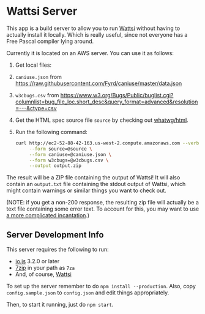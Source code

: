 # Wattsi Server

This app is a build server to allow you to run [Wattsi](https://github.com/whatwg/wattsi) without having to actually install it locally. Which is really useful, since not everyone has a Free Pascal compiler lying around.

Currently it is located on an AWS server. You can use it as follows:

1. Get local files:
  1. `caniuse.json` from https://raw.githubusercontent.com/Fyrd/caniuse/master/data.json
  1. `w3cbugs.csv` from https://www.w3.org/Bugs/Public/buglist.cgi?columnlist=bug_file_loc,short_desc&query_format=advanced&resolution=---&ctype=csv
1. Get the HTML spec source file `source` by checking out [whatwg/html](https://github.com/whatwg/html).
1. Run the following command:

   ```sh
   curl http://ec2-52-88-42-163.us-west-2.compute.amazonaws.com --verbose \
        --form source=@source \
        --form caniuse=@caniuse.json \
        --form w3cbugs=@w3cbugs.csv \
        --output output.zip
   ```

The result will be a ZIP file containing the output of Wattsi! It will also contain an `output.txt` file containing the stdout output of Wattsi, which might contain warnings or similar things you want to check out.

(NOTE: if you get a non-200 response, the resulting zip file will actually be a text file containing some error text. To account for this, you may want to use [a more complicated incantation](https://github.com/whatwg/html-build/blob/0cfe5e055b6f3291bfc4222b20efc4346b456b95/build.sh#L176-L188).)

## Server Development Info

This server requires the following to run:

- [io.js](https://iojs.org/) 3.2.0 or later
- [7zip](http://www.7-zip.org/) in your path as `7za`
- And, of course, [Wattsi](https://github.com/whatwg/wattsi)

To set up the server remember to do `npm install --production`. Also, copy `config.sample.json` to `config.json` and edit things appropriately.

Then, to start it running, just do `npm start`.
